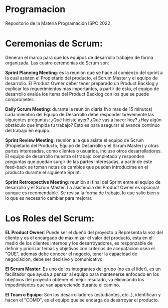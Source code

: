 # Programacion
Repositorio de la Materia Programación ISPC 2022

# Ceremonias de Scrum: 

Generan el marco para que los equipos de desarrollo trabajen de forma organizada. 
Las cuatro ceremonias de Scrum son:

  **Sprint Planning Meeting**: es la reunión que se hace al comienzo del sprint a la cual asisten el Propietario del 
     producto, el Scrum Master y el equipo de desarrollo. El Product Owner deber tener preparado un Product Backlog
     y explicar los requerimientos mas importantes, a partir de esto, el equipo de desarrollo evalúa los items del Product
     Backlog con los que se puede comprometer.

  **Daily Scrum Meeting**: durante la reunión diaria (No mas de 15 minutos) cada miembro del Equipo de Desarrollo debe responder
     brevemente las siguientes preguntas:
     ¿Qué hiciste ayer?
     ¿Qué vas a hacer hoy?
     ¿Hay algún obstáculo que impida tu trabajo?
     Esto es para asegurar el avance continuo del trabajo en equipo.

  **Sprint Review Meeting**: reunión a la que asiste el equipo de Scrum (Propietario del Producto, Equipo de
     Desarrollo y el Scrum Master) y otras partes interesadas, como clientes o usuarios, incluso otros desarrolladores. 
     El equipo de desarrollo muestra el trabajo completado y responden preguntas que puedan surgir de las partes interesadas,
     a partir de este feed-back se toman notas de cambios que pueden introducirse en el producto durante el siguiente Sprint.

  **Sprint Retrospective Meeting**: reunión al final del Sprint entre el equipo de desarrollo y el Scrum Master.
     La asistencia del Product Owner es opcional aunque es recomendable. Se revisa la forma de trabajo, lo que salio bien y lo
     que es necesario cambiar para mejorar.


  # Los Roles del Scrum:
  
  **EL Product Owner**: Puede ser el dueño del proyecto o Representa la voz del cliente y es el encargado de maximizar el valor del producto, esta 
    en el medio de los clientes internos y los desarroyadores, es responzable de definir y priorizar temas y objetivos con criterios
    de acepatacion osea el "QUE", ademas debe conocer el negocio, tener la capacidad de negociacion, debe ser decisivo y comunicativo.
    
  **El Scrum Master**: Es uno de los integrantes del grupo (no es el lider), es un facilitador que ayuda a pensar al equipo para mantenerse 
    enfocado en los obejtivos del proyecto obtener el mejor resutado, va eliminando los impedimientos que van apareciendo durante el camino.
    
  **El Team o Equipo**: Son los desarrolladores (estudiantes, etc..), identifican y hacen el "COMO", es el equipo que se encarga de desarroyar
    el producto.
  

  
